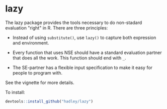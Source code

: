 # lazy

The lazy package provides the tools necessary to do non-stadard evaluation "right" in R. There are three principles:

* Instead of using `substitute()`, use `lazy()` to capture both expression
  and environment.
  
* Every function that uses NSE should have a standard evaluation partner
  that does all the work. This function should end with `_`.
  
* The SE-partner has a flexible input specification to make it easy for people
  to program with.

See the vignette for more details.

To install:

```r
devtools::install_github("hadley/lazy")
```
